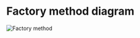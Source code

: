 # Factory method diagram

![Factory method](https://refactoring.guru/images/patterns/diagrams/factory-method/structure-2x.png)
